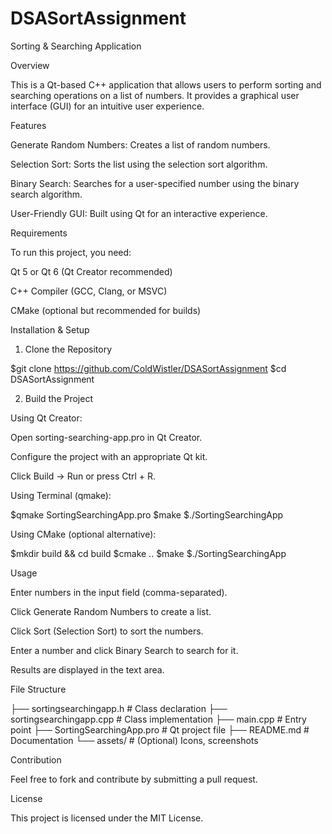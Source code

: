 # DSASortAssignment
Sorting & Searching Application

Overview

This is a Qt-based C++ application that allows users to perform sorting and searching operations on a list of numbers. It provides a graphical user interface (GUI) for an intuitive user experience.

Features

Generate Random Numbers: Creates a list of random numbers.

Selection Sort: Sorts the list using the selection sort algorithm.

Binary Search: Searches for a user-specified number using the binary search algorithm.

User-Friendly GUI: Built using Qt for an interactive experience.

Requirements

To run this project, you need:

Qt 5 or Qt 6 (Qt Creator recommended)

C++ Compiler (GCC, Clang, or MSVC)

CMake (optional but recommended for builds)

Installation & Setup

1. Clone the Repository

$git clone https://github.com/ColdWistler/DSASortAssignment
$cd DSASortAssignment

2. Build the Project

Using Qt Creator:

Open sorting-searching-app.pro in Qt Creator.

Configure the project with an appropriate Qt kit.

Click Build → Run or press Ctrl + R.

Using Terminal (qmake):

$qmake SortingSearchingApp.pro
$make
$./SortingSearchingApp

Using CMake (optional alternative):

$mkdir build && cd build
$cmake ..
$make
$./SortingSearchingApp

Usage

Enter numbers in the input field (comma-separated).

Click Generate Random Numbers to create a list.

Click Sort (Selection Sort) to sort the numbers.

Enter a number and click Binary Search to search for it.

Results are displayed in the text area.

File Structure

├── sortingsearchingapp.h    # Class declaration
├── sortingsearchingapp.cpp  # Class implementation
├── main.cpp                 # Entry point
├── SortingSearchingApp.pro  # Qt project file
├── README.md                # Documentation
└── assets/                  # (Optional) Icons, screenshots

Contribution

Feel free to fork and contribute by submitting a pull request.

License

This project is licensed under the MIT License.
